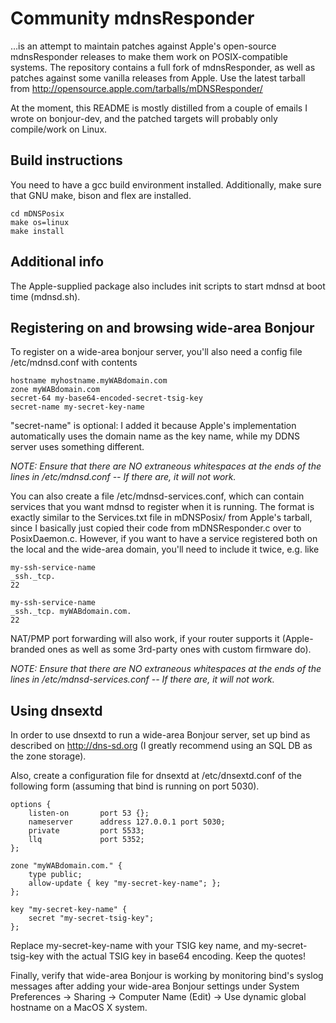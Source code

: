 # Community mdnsResponder

…is an attempt to maintain patches against Apple's open-source mdnsResponder releases to make them work on POSIX-compatible systems. The repository contains a full fork of mdnsResponder, as well as patches against some vanilla releases from Apple. Use the latest tarball from http://opensource.apple.com/tarballs/mDNSResponder/

At the moment, this README is mostly distilled from a couple of emails I wrote on bonjour-dev, and the patched targets will probably only compile/work on Linux.

## Build instructions

You need to have a gcc build environment installed. Additionally, make sure that GNU make, bison and flex are installed. 

	cd mDNSPosix
	make os=linux
	make install

## Additional info

The Apple-supplied package also includes init scripts to start mdnsd at boot time (mdnsd.sh).

## Registering on and browsing wide-area Bonjour

To register on a wide-area bonjour server, you'll also need a config file /etc/mdnsd.conf with contents

	hostname myhostname.myWABdomain.com
	zone myWABdomain.com
	secret-64 my-base64-encoded-secret-tsig-key
	secret-name my-secret-key-name

"secret-name" is optional: I added it because Apple's implementation automatically uses the domain name as the key name, while my DDNS server uses something different.

*NOTE: Ensure that there are NO extraneous whitespaces at the ends of the lines in /etc/mdnsd.conf -- If there are, it will not work.* 

You can also create a file /etc/mdnsd-services.conf, which can contain services that you want mdnsd to register when it is running. The format is exactly similar to the Services.txt file in mDNSPosix/ from Apple's tarball, since I basically just copied their code from mDNSResponder.c over to PosixDaemon.c. However, if you want to have a service registered both on the local and the wide-area domain, you'll need to include it twice, e.g. like

	my-ssh-service-name
	_ssh._tcp.
	22

	my-ssh-service-name
	_ssh._tcp. myWABdomain.com.
	22

NAT/PMP port forwarding will also work, if your router supports it (Apple-branded ones as well as some 3rd-party ones with custom firmware do).

*NOTE: Ensure that there are NO extraneous whitespaces at the ends of the lines in /etc/mdnsd-services.conf -- If there are, it will not work.* 

## Using dnsextd

In order to use dnsextd to run a wide-area Bonjour server, set up bind as described on http://dns-sd.org (I greatly recommend using an SQL DB as the zone storage).

Also, create a configuration file for dnsextd at /etc/dnsextd.conf of the following form (assuming that bind is running on port 5030).

	options {
		listen-on		port 53 {};
		nameserver		address 127.0.0.1 port 5030;
		private			port 5533;
		llq				port 5352;
	};

	zone "myWABdomain.com." {
		type public;
		allow-update { key "my-secret-key-name"; };
	};

	key "my-secret-key-name" {
		secret "my-secret-tsig-key";
	};

Replace my-secret-key-name with your TSIG key name, and my-secret-tsig-key with the actual TSIG key in base64 encoding. Keep the quotes!

Finally, verify that wide-area Bonjour is working by monitoring bind's syslog messages after adding your wide-area Bonjour settings under System Preferences -> Sharing -> Computer Name (Edit) -> Use dynamic global hostname on a MacOS X system.
